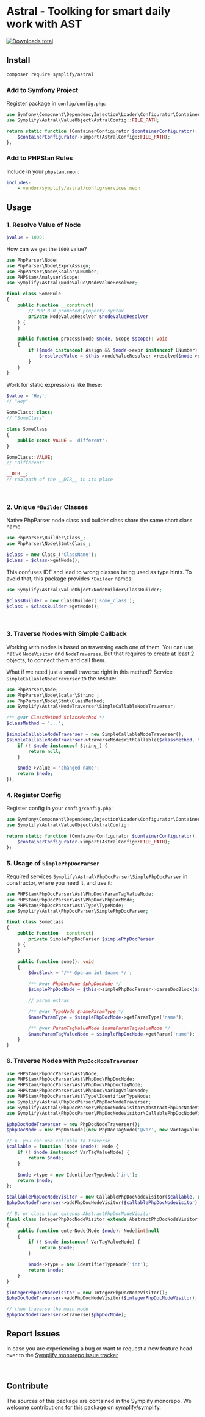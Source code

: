 # Astral - Toolking for smart daily work with AST

[![Downloads total](https://img.shields.io/packagist/dt/symplify/astral.svg?style=flat-square)](https://packagist.org/packages/symplify/astral/stats)

## Install

```bash
composer require symplify/astral
```

### Add to Symfony Project

Register package in `config/config.php`:

```php
use Symfony\Component\DependencyInjection\Loader\Configurator\ContainerConfigurator;
use Symplify\Astral\ValueObject\AstralConfig::FILE_PATH;

return static function (ContainerConfigurator $containerConfigurator): void {
    $containerConfigurator->import(AstralConfig::FILE_PATH);
};
```

### Add to PHPStan Rules

Include in your `phpstan.neon`:

```yaml
includes:
    - vendor/symplify/astral/config/services.neon
```

## Usage

### 1. Resolve Value of Node

```php
$value = 1000;
```

How can we get the `1000` value?

```php
use PhpParser\Node;
use PhpParser\Node\Expr\Assign;
use PhpParser\Node\Scalar\LNumber;
use PHPStan\Analyser\Scope;
use Symplify\Astral\NodeValue\NodeValueResolver;

final class SomeRule
{
    public function __construct(
        // PHP 8.0 promoted property syntax
        private NodeValueResolver $nodeValueResolver
    ) {
    }

    public function process(Node $node, Scope $scope): void
    {
        if ($node instanceof Assign && $node->expr instanceof LNumber) {
            $resolvedValue = $this->nodeValueResolver->resolve($node->expr, $scope->getFile());
        }
    }
}
```

Work for static expressions like these:

```php
$value = 'Hey';
// "Hey"

SomeClass::class;
// "SomeClass"

class SomeClass
{
    public const VALUE = 'different';
}

SomeClass::VALUE;
// "different"

__DIR__;
// realpath of the __DIR__ in its place
```

<br>

### 2. Unique `*Builder` Classes

Native PhpParser node class and builder class share the same short class name.

```php
use PhpParser\Builder\Class_;
use PhpParser\Node\Stmt\Class_;

$class = new Class_('ClassName');
$class = $class->getNode();
```

This confuses IDE and lead to wrong classes being used as type hints. To avoid that, this package provides `*Builder` names:

```php
use Symplify\Astral\ValueObject\NodeBuilder\ClassBuilder;

$classBuilder = new ClassBuilder('some_class');
$class = $classBuilder->getNode();
```

<br>

### 3. Traverse Nodes with Simple Callback

Working with nodes is based on traversing each one of them. You can use native `NodeVisitor` and `NodeTraverses`. But that requires to create at least 2 objects, to connect them and call them.

What if we need just a small traverse right in this method? Service `SimpleCallableNodeTraverser` to the rescue:

```php
use PhpParser\Node;
use PhpParser\Node\Scalar\String_;
use PhpParser\Node\Stmt\ClassMethod;
use Symplify\Astral\NodeTraverser\SimpleCallableNodeTraverser;

/** @var ClassMethod $classMethod */
$classMethod = '...';

$simpleCallableNodeTraverser = new SimpleCallableNodeTraverser();
$simpleCallableNodeTraverser->traverseNodesWithCallable($classMethod, function (Node $node) {
    if (! $node instanceof String_) {
        return null;
    }

    $node->value = 'changed name';
    return $node;
});
```

### 4. Register Config

Register config in your `config/config.php`:

```php
use Symfony\Component\DependencyInjection\Loader\Configurator\ContainerConfigurator;
use Symplify\Astral\ValueObject\AstralConfig;

return static function (ContainerConfigurator $containerConfigurator): void {
    $containerConfigurator->import(AstralConfig::FILE_PATH);
};
```

### 5. Usage of `SimplePhpDocParser`

Required services `Symplify\Astral\PhpDocParser\SimplePhpDocParser` in constructor, where you need it, and use it:

```php
use PHPStan\PhpDocParser\Ast\PhpDoc\ParamTagValueNode;
use PHPStan\PhpDocParser\Ast\PhpDoc\PhpDocNode;
use PHPStan\PhpDocParser\Ast\Type\TypeNode;
use Symplify\Astral\PhpDocParser\SimplePhpDocParser;

final class SomeClass
{
    public function __construct(
        private SimplePhpDocParser $simplePhpDocParser
    ) {
    }

    public function some(): void
    {
        $docBlock = '/** @param int $name */';

        /** @var PhpDocNode $phpDocNode */
        $simplePhpDocNode = $this->simplePhpDocParser->parseDocBlock($docBlock);

        // param extras

        /** @var TypeNode $nameParamType */
        $nameParamType = $simplePhpDocNode->getParamType('name');

        /** @var ParamTagValueNode $nameParamTagValueNode */
        $nameParamTagValueNode = $simplePhpDocNode->getParam('name');
    }
}
```

### 6. Traverse Nodes with `PhpDocNodeTraverser`

```php
use PHPStan\PhpDocParser\Ast\Node;
use PHPStan\PhpDocParser\Ast\PhpDoc\PhpDocNode;
use PHPStan\PhpDocParser\Ast\PhpDoc\PhpDocTagNode;
use PHPStan\PhpDocParser\Ast\PhpDoc\VarTagValueNode;
use PHPStan\PhpDocParser\Ast\Type\IdentifierTypeNode;
use Symplify\Astral\PhpDocParser\PhpDocNodeTraverser;
use Symplify\Astral\PhpDocParser\PhpDocNodeVisitor\AbstractPhpDocNodeVisitor;
use Symplify\Astral\PhpDocParser\PhpDocNodeVisitor\CallablePhpDocNodeVisitor;

$phpDocNodeTraverser = new PhpDocNodeTraverser();
$phpDocNode = new PhpDocNode([new PhpDocTagNode('@var', new VarTagValueNode(new IdentifierTypeNode('string')))]);

// A. you can use callable to traverse
$callable = function (Node $node): Node {
    if (! $node instanceof VarTagValueNode) {
        return $node;
    }

    $node->type = new IdentifierTypeNode('int');
    return $node;
};

$callablePhpDocNodeVisitor = new CallablePhpDocNodeVisitor($callable, null);
$phpDocNodeTraverser->addPhpDocNodeVisitor($callablePhpDocNodeVisitor);

// B. or class that extends AbstractPhpDocNodeVisitor
final class IntegerPhpDocNodeVisitor extends AbstractPhpDocNodeVisitor
{
    public function enterNode(Node $node): Node|int|null
    {
        if (! $node instanceof VarTagValueNode) {
            return $node;
        }

        $node->type = new IdentifierTypeNode('int');
        return $node;
    }
}

$integerPhpDocNodeVisitor = new IntegerPhpDocNodeVisitor();
$phpDocNodeTraverser->addPhpDocNodeVisitor($integerPhpDocNodeVisitor);

// then traverse the main node
$phpDocNodeTraverser->traverse($phpDocNode);
```

## Report Issues

In case you are experiencing a bug or want to request a new feature head over to the [Symplify monorepo issue tracker](https://github.com/symplify/symplify/issues)

<br>

## Contribute

The sources of this package are contained in the Symplify monorepo. We welcome contributions for this package on [symplify/symplify](https://github.com/symplify/symplify).
